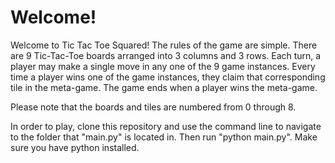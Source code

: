 # Welcome!

Welcome to Tic Tac Toe Squared! The rules of the game are simple.
There are 9 Tic-Tac-Toe boards arranged into 3 columns and 3 rows. Each turn, a player may make a single move in any one of the 9 game instances.
Every time a player wins one of the game instances, they claim that corresponding tile in the meta-game. The game ends when a player wins the meta-game.

Please note that the boards and tiles are numbered from 0 through 8.

In order to play, clone this repository and use the command line to navigate to the folder that "main.py" is located in. Then run "python main.py". Make sure you have python installed.

